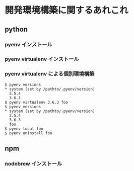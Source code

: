# 開発環境構築に関するあれこれ
## python

### pyenv インストール

### pyenv virtualenv インストール

### pyenv virtualenv による個別環境構築

```
$ pyenv versions
* system (set by /pathto/.pyenv/version)
  3.5.4
  3.6.3
$ pyenv virtualenv 3.6.3 foo
$ pyenv versions
* system (set by /pathto/.pyenv/version)
  3.5.4
  3.6.3
  foo
$ pyenv local foo
$ pyenv uninstall foo
```

## npm

### nodebrew インストール

